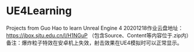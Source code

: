 # UE4Learning
Projects from Guo Hao to learn Unreal Engine 4
20201218作业云盘地址：https://jbox.sjtu.edu.cn/l/H1NGuP
（包含Source、Content等内容位于.zip内）
备注：爆炸粒子特效在安卓机上失效，射击效果在UE4模拟时可以正常显示。
